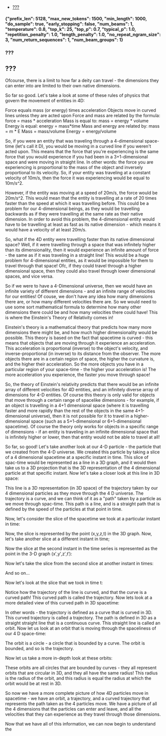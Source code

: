 - [???](#)


#### {"prefix_len": 5128, "max_new_tokens": 1500, "min_length": 1000, "do_sample": true, "early_stopping": false, "num_beams": 1, "temperature": 0.8, "top_k": 25, "top_p": 0.7, "typical_p": 1.0, "repetition_penalty": 1.0, "length_penalty": 1.0, "no_repeat_ngram_size": 3, "num_return_sequences": 1, "num_beam_groups": 1}
### ???
## ???

 Ofcourse, there is a limit to how far a deity can travel - the dimensions they can enter into are limited to their own native dimensions.

So far so good. Let's take a look at some of these rules of physics that govern the movement of entities in 4D:

Force equals mass (or energy) times acceleration
Objects move in curved lines unless they are acted upon
Force and mass are related by the formula: force = mass * acceleration
Mass is equal to: mass = energy * volume
Energy is equal: energy = mass*time
Mass and energy are related by: mass = m * E
Mass = mass/volume
Energy = energy/volume

So, if you were an entity that was traveling through a 4-dimensional space-time (let's call it D), you would be moving in a curved line if you weren't acted upon. This means that the force that you're experiencing is the same force that you would experience if you had been in a 3+1-dimensional space and were moving in straight line. In other words: the force you are experiencing is proportional to the mass of the object and inversely proportional to its velocity. So, if your entity was traveling at a constant velocity of 10m/s, then the force it was experiencing would be equal to 10m/s^2.

However, if the entity was moving at a speed of 20m/s, the force would be 20m/s^2. This would mean that the entity is travelling at a rate of 20 times faster than the speed at which it was travelling before. This could be a problem for our 4-dimensional beings, as they would be travelling backwards as if they were travelling at the same rate as their native dimension. In order to avoid this problem, the 4-dimensional entity would have to be travelling at least as fast as its native dimension - which means it would have a velocity of at least 20m/s.

So, what if the 4D entity were travelling faster than its native dimensional space? Well, if it were travelling through a space that was infinitely higher than its dimensionality, then it would experience an infinite amount of force - the same as if it was traveling in a straight line! This would be a huge problem for 4-dimensional entities, as it would be impossible for them to travel through that space! Ofc, if they could travel through a higher dimensional space, then they could also travel through lower dimensional spaces, and vice versa.

So if we were to have a 4-Dimensional universe, then we would have an infinite variety of different dimensions - and an infinite range of velocities for our entities! Of couse, we don't have any idea how many dimensions there are, or how many different velocities there are. So we would need to use some sort mathematical formula to determine how many other dimensions there could be and how many velocities there could have! This is where the Einstein's Theory of Relativity comes in!

Einstein's theory is a mathematical theory that predicts how many more dimensions there might be, and how much higher dimensionality would be possible. This theory is based on the fact that spacetime is curved - this means that objects that are moving through it experience an acceleration. This acceleration is proportional (inverse) to the object's velocity, and inverse-proportional (in inverse) to its distance from the observer. The more objects there are in a certain region of space, the higher the curvature is, and the higher their acceleration. So the more objects you have in a particular region of your space-time - the higher your acceleration is! The more acceleration you experience, the faster you move through space!

So, the theory of Einstein's relativity predicts that there would be an infinite array of different velocities for 4D entities, and an infinitely diverse array of dimensions for 4-D entities. Of course this theory is only valid for objects that move through a certain range of spacelike dimensions - for example, if an object is travelling in a 4+1 dimensional space (where it is travelling faster and more rapidly than the rest of the objects in the same 4+1-dimensional universe), then it is not possible for it to travel in a higher-dimensional space (such as a 5+1-dimensional or 6+1-dimensional spacetime). Of course the theory only works for objects in a specific range of dimensions - if an entity is traveling in an infinite dimensional space that is infinitely higher or lower, then that entity would not be able to travel at all!

So far, so good! Let's take another look at our 4-D particle - the particle that we created from the 4-D universe. We created this particle by taking a slice of a 4 dimensional spacetime at a specific instant in time. This slice of spac-time would be represented as a line in a 3D graph, and it would then take us to a 3D projection that is the 3D representation of the 4 dimensional particle at that specific instant. Now let's take a closer look at this line in 3D space:

This line is a 3D representation (in 3D space) of the trajectory taken by our 4 dimensional particles as they move through the 4 D universe. The trajectory is a curve, and we can think of it as a "path" taken by a particle as we move through spac-time. This path is a line, and is a straight path that is defined by the speed of the particles at that point in time.

Now, let's consider the slice of the spacetime we took at a particular instant in time:

Now, the slice is represented by the point (x,y,z,t) in the 3D graph. Now, let's take another slice at a different instant in time;

Now the slice at the second instant in the time series is represented as the point in the 3-D graph (x′,y′,z′,t′):

Now let's take the slice from the second slice at another instant in times:

And so on...

Now let's look at the slice that we took in time t:

Notice how the trajectory of the line is curved, and that the curve is a curved path! This curved path is called the trajectory. Now lets look at a more detailed view of this curved path in 3D spacetime:

In other words - the trajectory is defined as a curve that is curved in 3D. This curved trajectory is called a trajectory. The path is defined in 3D as a straight straight line that is a continuous curve. This straight line is called an orbit. Now let us look at an orbit that is moving through the spaceliness of our 4 D space-time:

The orbit is a circle - a circle that is bounded by a curve. The orbit is bounded, and so is the trajectory.

Now let us take a more in-depth look at these orbits:

These orbits are all circles that are bounded by curves - they all represent orbits that are circular in 3D, and they all have the same radius! This radius is the radius of the orbit, and this radius is equal the radius at which the orbit would be at rest in 3D.

So now we have a more complete picture of how 4D particles move in spacetime - we have an orbit, a trajectory, and a curved trajectory that represents the path taken as the 4 particles move. We have a picture of all the 4 dimensions that the particles can enter and leave, and all the velocities that they can experience as they travel through those dimensions.

Now that we have all of this information, we can now begin to understand the